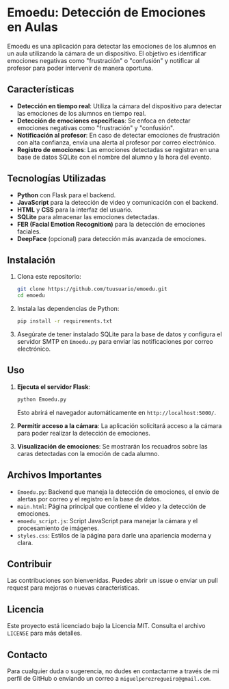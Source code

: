 # Emoedu: Detección de Emociones en Aulas

Emoedu es una aplicación para detectar las emociones de los alumnos en un aula utilizando la cámara de un dispositivo. El objetivo es identificar emociones negativas como "frustración" o "confusión" y notificar al profesor para poder intervenir de manera oportuna.

## Características

- **Detección en tiempo real**: Utiliza la cámara del dispositivo para detectar las emociones de los alumnos en tiempo real.
- **Detección de emociones específicas**: Se enfoca en detectar emociones negativas como "frustración" y "confusión".
- **Notificación al profesor**: En caso de detectar emociones de frustración con alta confianza, envía una alerta al profesor por correo electrónico.
- **Registro de emociones**: Las emociones detectadas se registran en una base de datos SQLite con el nombre del alumno y la hora del evento.

## Tecnologías Utilizadas

- **Python** con Flask para el backend.
- **JavaScript** para la detección de video y comunicación con el backend.
- **HTML** y **CSS** para la interfaz del usuario.
- **SQLite** para almacenar las emociones detectadas.
- **FER (Facial Emotion Recognition)** para la detección de emociones faciales.
- **DeepFace** (opcional) para detección más avanzada de emociones.

## Instalación

1. Clona este repositorio:
   ```sh
   git clone https://github.com/tuusuario/emoedu.git
   cd emoedu
   ```

2. Instala las dependencias de Python:
   ```sh
   pip install -r requirements.txt
   ```

3. Asegúrate de tener instalado SQLite para la base de datos y configura el servidor SMTP en `Emoedu.py` para enviar las notificaciones por correo electrónico.

## Uso

1. **Ejecuta el servidor Flask**:
   ```sh
   python Emoedu.py
   ```

   Esto abrirá el navegador automáticamente en `http://localhost:5000/`.

2. **Permitir acceso a la cámara**: La aplicación solicitará acceso a la cámara para poder realizar la detección de emociones.

3. **Visualización de emociones**: Se mostrarán los recuadros sobre las caras detectadas con la emoción de cada alumno.

## Archivos Importantes

- `Emoedu.py`: Backend que maneja la detección de emociones, el envío de alertas por correo y el registro en la base de datos.
- `main.html`: Página principal que contiene el video y la detección de emociones.
- `emoedu_script.js`: Script JavaScript para manejar la cámara y el procesamiento de imágenes.
- `styles.css`: Estilos de la página para darle una apariencia moderna y clara.


## Contribuir

Las contribuciones son bienvenidas. Puedes abrir un issue o enviar un pull request para mejoras o nuevas características.

## Licencia

Este proyecto está licenciado bajo la Licencia MIT. Consulta el archivo `LICENSE` para más detalles.

## Contacto

Para cualquier duda o sugerencia, no dudes en contactarme a través de mi perfil de GitHub o enviando un correo a `miguelperezregueiro@gmail.com`.
